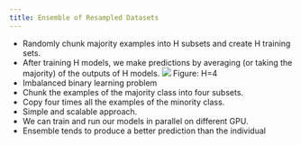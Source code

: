```yaml
---
title: Ensemble of Resampled Datasets
---
```


- Randomly chunk majority examples into H subsets and create H training sets.
- After training H models, we make predictions by averaging (or taking the majority) of the outputs of H models.
![](../attachments/cleanshot-2025-05-04-at-1358332x.png)
Figure: H=4
- Imbalanced binary learning problem
- Chunk the examples of the majority class into four subsets.
- Copy four times all the examples of the minority class.
- Simple and scalable approach.
- We can train and run our models in parallel on different GPU.
- Ensemble tends to produce a better prediction than the individual
